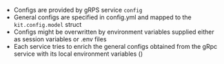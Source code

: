 - Configs are provided by gRPS service `config`
- General configs are specified in config.yml and mapped to the `kit.config.model` struct
- Configs might be overwritten by environment variables supplied either as session variables or .env files
- Each service tries to enrich the general configs obtained from the gRpc service with its local environment variables ()